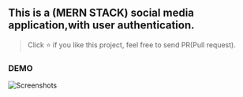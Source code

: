 ## This is a (MERN STACK) social media application,with user authentication. 

> Click :star: if you like this project, feel free to send PR(Pull request).

### DEMO

![Screenshots](https://github.com/rahulpandey70/ForumsApp/blob/master/frontend/src/images/demo.png)


